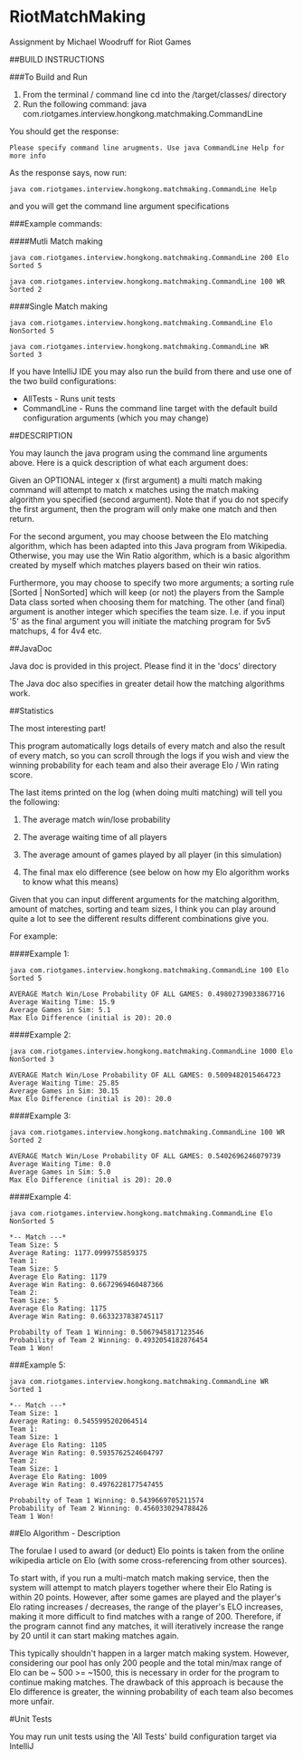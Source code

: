 # RiotMatchMaking
Assignment by Michael Woodruff for Riot Games

##BUILD INSTRUCTIONS

###To Build and Run
1. From the terminal / command line cd into the /target/classes/ directory
2. Run the following command: java com.riotgames.interview.hongkong.matchmaking.CommandLine

You should get the response:

```
Please specify command line arugments. Use java CommandLine Help for more info
```

As the response says, now run:

```
java com.riotgames.interview.hongkong.matchmaking.CommandLine Help
```

and you will get the command line argument specifications

###Example commands:

####Mutli Match making
```
java com.riotgames.interview.hongkong.matchmaking.CommandLine 200 Elo Sorted 5
```
```
java com.riotgames.interview.hongkong.matchmaking.CommandLine 100 WR Sorted 2
```

####Single Match making
```
java com.riotgames.interview.hongkong.matchmaking.CommandLine Elo NonSorted 5
```
```
java com.riotgames.interview.hongkong.matchmaking.CommandLine WR Sorted 3
```

If you have IntelliJ IDE you may also run the build from there and use one of the two build configurations:

- AllTests - Runs unit tests
- CommandLine - Runs the command line target with the default build configuration arguments (which you may change)

##DESCRIPTION

You may launch the java program using the command line arguments above. Here is a quick description of what each argument does:

Given an OPTIONAL integer x (first argument) a multi match making command will attempt to match x matches using the match making algorithm you specified (second argument). Note that if you do not specify the first argument, then the program will only make one match and then return. 

For the second argument, you may choose between the Elo matching algorithm, which has been adapted into this Java program from Wikipedia. Otherwise, you may use the Win Ratio algorithm, which is a basic algorithm created by myself which matches players based on their win ratios.


Furthermore, you may choose to specify two more arguments; a sorting rule [Sorted | NonSorted] which will keep  (or not) the players from the Sample Data class sorted when choosing them for matching. The other (and final) argument is another integer which specifies the team size. I.e. if you input '5' as the final argument you will initiate the matching program for 5v5 matchups, 4 for 4v4 etc.

##JavaDoc

Java doc is provided in this project. Please find it in the 'docs' directory

The Java doc also specifies in greater detail how the matching algorithms work.

##Statistics

The most interesting part!

This program automatically logs details of every match and also the result of every match, so you can scroll through the logs if you wish and view the winning probability for each team and also their average Elo / Win rating score.

The last items printed on the log (when doing multi matching) will tell you the following:

1. The average match win/lose probability

2. The average waiting time of all players

3. The average amount of games played by all player (in this simulation)

4. The final max elo difference (see below on how my Elo algorithm works to know what this means)


Given that you can input different arguments for the matching algorithm, amount of matches, sorting and team sizes, I think you can play around quite a lot to see the different results different combinations give you.

For example:

####Example 1: 
```
java com.riotgames.interview.hongkong.matchmaking.CommandLine 100 Elo Sorted 5
```

```
AVERAGE Match Win/Lose Probability OF ALL GAMES: 0.49802739033867716
Average Waiting Time: 15.9
Average Games in Sim: 5.1
Max Elo Difference (initial is 20): 20.0
```

####Example 2: 
```
java com.riotgames.interview.hongkong.matchmaking.CommandLine 1000 Elo NonSorted 3
```
```
AVERAGE Match Win/Lose Probability OF ALL GAMES: 0.5009482015464723
Average Waiting Time: 25.85
Average Games in Sim: 30.15
Max Elo Difference (initial is 20): 20.0
```

####Example 3: 
```
java com.riotgames.interview.hongkong.matchmaking.CommandLine 100 WR Sorted 2
```
```
AVERAGE Match Win/Lose Probability OF ALL GAMES: 0.5402696246079739
Average Waiting Time: 0.0
Average Games in Sim: 5.0
Max Elo Difference (initial is 20): 20.0
```

####Example 4: 
```
java com.riotgames.interview.hongkong.matchmaking.CommandLine Elo NonSorted 5
```
```
*-- Match ---*
Team Size: 5
Average Rating: 1177.0999755859375
Team 1: 
Team Size: 5
Average Elo Rating: 1179
Average Win Rating: 0.6672969460487366
Team 2: 
Team Size: 5
Average Elo Rating: 1175
Average Win Rating: 0.6633237838745117

Probabilty of Team 1 Winning: 0.5067945817123546
Probability of Team 2 Winning: 0.4932054182876454
Team 1 Won!

```

###Example 5:
```
java com.riotgames.interview.hongkong.matchmaking.CommandLine WR Sorted 1
```
```
*-- Match ---*
Team Size: 1
Average Rating: 0.5455995202064514
Team 1: 
Team Size: 1
Average Elo Rating: 1105
Average Win Rating: 0.5935762524604797
Team 2: 
Team Size: 1
Average Elo Rating: 1009
Average Win Rating: 0.4976228177547455

Probabilty of Team 1 Winning: 0.5439669705211574
Probability of Team 2 Winning: 0.4560330294788426
Team 1 Won!
```

##Elo Algorithm - Description

The forulae I used to award (or deduct) Elo points is taken from the online wikipedia article on Elo (with some cross-referencing from other sources).

To start with, if you run a multi-match match making service, then the system will attempt to match players together where their Elo Rating is within 20 points. However, after some games are played and the player's Elo rating increases / decreases, the range of the player's ELO increases, making it more difficult to find matches with a range of 200. Therefore, if the program cannot find any matches, it will iteratively increase the range by 20 until it can start making matches again.

This typically shouldn't happen in a larger match making system. However, considering our pool has only 200 people and the total min/max range of Elo can be ~ 500 >= ~1500, this is necessary in order for the program to continue making matches. The drawback of this approach is because the Elo difference is greater, the winning probability of each team also becomes more unfair.  

#Unit Tests

You may run unit tests using the 'All Tests' build configuration target via IntelliJ

